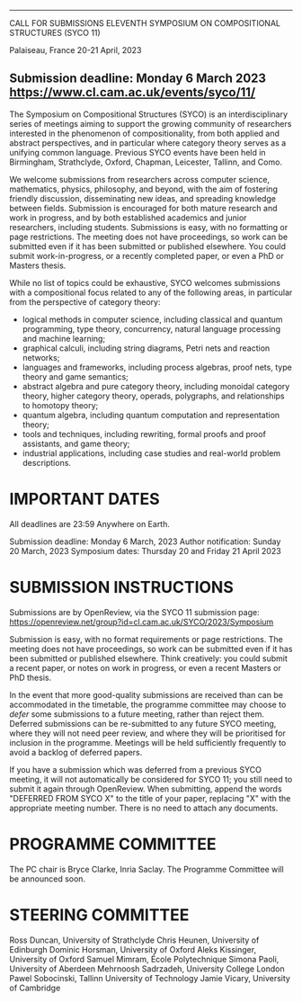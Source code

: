 -----------------------------------------
CALL FOR SUBMISSIONS
ELEVENTH SYMPOSIUM ON COMPOSITIONAL STRUCTURES (SYCO 11)

Palaiseau, France
20-21 April, 2023

Submission deadline: Monday 6 March 2023
https://www.cl.cam.ac.uk/events/syco/11/
-----------------------------------------

The Symposium on Compositional Structures (SYCO) is an interdisciplinary series
of meetings aiming to support the growing community of researchers interested in
the phenomenon of compositionality, from both applied and abstract perspectives,
and in particular where category theory serves as a unifying common
language. Previous SYCO events have been held in Birmingham, Strathclyde,
Oxford, Chapman, Leicester, Tallinn, and Como.

We welcome submissions from researchers across computer science, mathematics,
physics, philosophy, and beyond, with the aim of fostering friendly discussion,
disseminating new ideas, and spreading knowledge between fields. Submission is
encouraged for both mature research and work in progress, and by both
established academics and junior researchers, including students. Submissions is
easy, with no formatting or page restrictions. The meeting does not have
proceedings, so work can be submitted even if it has been submitted or published
elsewhere. You could submit work-in-progress, or a recently completed paper, or
even a PhD or Masters thesis.

While no list of topics could be exhaustive, SYCO welcomes submissions with a
compositional focus related to any of the following areas, in particular from
the perspective of category theory:

- logical methods in computer science, including classical and quantum
  programming, type theory, concurrency, natural language processing and machine
  learning;
- graphical calculi, including string diagrams, Petri nets and reaction
  networks;
- languages and frameworks, including process algebras, proof nets, type theory
  and game semantics;
- abstract algebra and pure category theory, including monoidal category theory,
  higher category theory, operads, polygraphs, and relationships to homotopy
  theory;
- quantum algebra, including quantum computation and representation theory;
- tools and techniques, including rewriting, formal proofs and proof assistants,
  and game theory;
- industrial applications, including case studies and real-world problem
  descriptions.

IMPORTANT DATES
===============

All deadlines are 23:59 Anywhere on Earth.

Submission deadline: Monday 6 March, 2023
Author notification: Sunday 20 March, 2023
Symposium dates: Thursday 20 and Friday 21 April 2023

SUBMISSION INSTRUCTIONS
=======================

Submissions are by OpenReview, via the SYCO 11 submission page:
https://openreview.net/group?id=cl.cam.ac.uk/SYCO/2023/Symposium

Submission is easy, with no format requirements or page restrictions. The
meeting does not have proceedings, so work can be submitted even if it has been
submitted or published elsewhere. Think creatively: you could submit a recent
paper, or notes on work in progress, or even a recent Masters or PhD thesis.

In the event that more good-quality submissions are received than can be
accommodated in the timetable, the programme committee may choose to *defer*
some submissions to a future meeting, rather than reject them. Deferred
submissions can be re-submitted to any future SYCO meeting, where they will not
need peer review, and where they will be prioritised for inclusion in the
programme. Meetings will be held sufficiently frequently to avoid a backlog of
deferred papers.

If you have a submission which was deferred from a previous SYCO meeting, it
will not automatically be considered for SYCO 11; you still need to submit it
again through OpenReview. When submitting, append the words "DEFERRED FROM SYCO
X" to the title of your paper, replacing "X" with the appropriate meeting
number. There is no need to attach any documents.

PROGRAMME COMMITTEE
===================

The PC chair is Bryce Clarke, Inria Saclay. The Programme Committee will
be announced soon.

STEERING COMMITTEE
==================

Ross Duncan, University of Strathclyde
Chris Heunen, University of Edinburgh
Dominic Horsman, University of Oxford
Aleks Kissinger, University of Oxford
Samuel Mimram, École Polytechnique
Simona Paoli, University of Aberdeen
Mehrnoosh Sadrzadeh, University College London
Pawel Sobocinski, Tallinn University of Technology
Jamie Vicary, University of Cambridge
